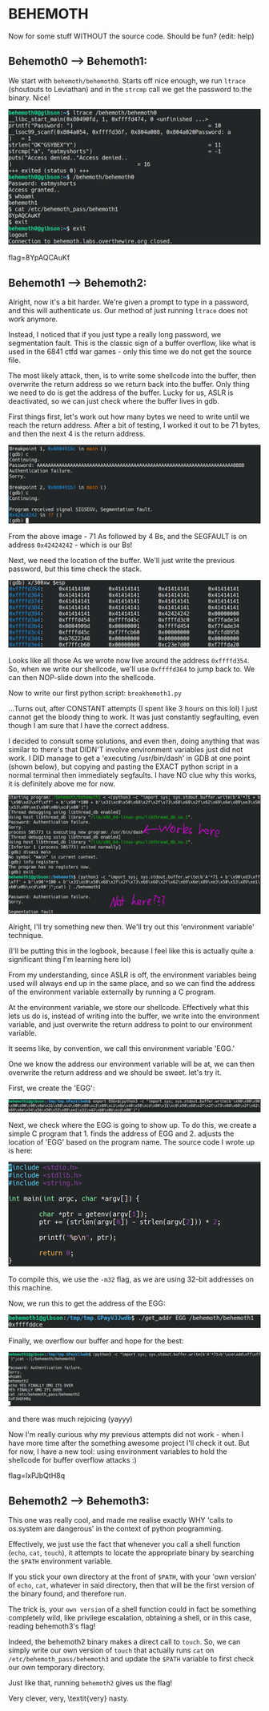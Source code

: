 # BEHEMOTH

Now for some stuff WITHOUT the source code. Should be fun? (edit: help)

## Behemoth0 --> Behemoth1:

We start with `behemoth/behemoth0`. Starts off nice enough, we run `ltrace` (shoutouts to Leviathan) and in the `strcmp` call we get the password to the binary. Nice!

![alt text](image0.png)

flag=8YpAQCAuKf


## Behemoth1 --> Behemoth2:

Alright, now it's a bit harder. We're given a prompt to type in a password, and this will authenticate us. Our method of just running `ltrace` does not work anymore.

Instead, I noticed that if you just type a really long password, we segmentation fault. This is the classic sign of a buffer overflow, like what is used in the 6841 ctfd war games - only this time we do not get the source file. 

The most likely attack, then, is to write some shellcode into the buffer, then overwrite the return address so we return back into the buffer. Only thing we need to do is get the address of the buffer. Lucky for us, ASLR is deactivated, so we can just check where the buffer lives in gdb.

First things first, let's work out how many bytes we need to write until we reach the return address. After a bit of testing, I worked it out to be 71 bytes, and then the next 4 is the return address.

![alt text](image2.png)

From the above image - 71 As followed by 4 Bs, and the SEGFAULT is on address `0x42424242` - which is our Bs!

Next, we need the location of the buffer. We'll just write the previous password, but this time check the stack.

![alt text](image1.png)

Looks like all those As we wrote now live around the address `0xffffd354`. So, when we write our shellcode, we'll use `0xffffd364` to jump back to. We can then NOP-slide down into the shellcode.

Now to write our first python script: `breakhemoth1.py`

...Turns out, after CONSTANT attempts (I spent like 3 hours on this lol) I just cannot get the bloody thing to work. It was just constantly segfaulting, even though I am sure that I have the correct address.

I decided to consult some solutions, and even then, doing anything that was similar to there's that DIDN'T involve environment variables just did not work. I DID manage to get a 'executing /usr/bin/dash' in GDB at one point (shown below), but copying and pasting the EXACT python script in a normal terminal then immediately segfaults. I have NO clue why this works, it is definitely above me for now.


![alt text](image3.png)

Alright, I'll try something new then. We'll try out this 'environment variable' technique.

(I'll be putting this in the logbook, because I feel like this is actually quite a significant thing I'm learning here lol)

From my understanding, since ASLR is off, the environment variables being used will always end up in the same place, and so we can find the address of the environment variable externally by running a C program.

At the environment variable, we store our shellcode. Effectively what this lets us do is, instead of writing into the buffer, we write into the environment variable, and just overwrite the return address to point to our environment variable.

It seems like, by convention, we call this environment variable 'EGG.'

One we know the address our environment variable will be at, we can then overwrite the return address and we should be sweet. let's try it.

First, we create the 'EGG':

![alt text](image4.png)

Next, we check where the EGG is going to show up. To do this, we create a simple C program that 1. finds the address of EGG and 2. adjusts the location of 'EGG' based on the program name. The source code I wrote up is here:

![alt text](image5.png)

To compile this, we use the `-m32` flag, as we are using 32-bit addresses on this machine.

Now, we run this to get the address of the EGG:

![alt text](image6.png)

Finally, we overflow our buffer and hope for the best:

![alt text](image7.png)

and there was much rejoicing (yayyy)

Now I'm really curious why my previous attempts did not work - when I have more time after the something awesome project I'll check it out. But for now, I have a new tool: using environment variables to hold the shellcode for buffer overflow attacks :)

flag=IxPJbQtH8q

## Behemoth2 --> Behemoth3:

This one was really cool, and made me realise exactly WHY 'calls to os.system are dangerous' in the context of python programming. 

Effectively, we just use the fact that whenever you call a shell function (`echo`, `cat`, `touch`), it attempts to locate the appropriate binary by searching the `$PATH` environment variable.

If you stick your own directory at the front of `$PATH`, with your 'own version' of `echo`, `cat`, whatever in said directory, then that will be the first version of the binary found, and therefore run. 

The trick is, your `own version` of a shell function could in fact be something completely wild, like privilege escalation, obtaining a shell, or in this case, reading behemoth3's flag!

Indeed, the behemoth2 binary makes a direct call to `touch`. So, we can simply write our own version of `touch` that actually runs `cat` on `/etc/behemoth_pass/behemoth3` and update the `$PATH` variable to first check our own temporary directory. 

Just like that, running `behemoth2` gives us the flag! 

Very clever, very, \textit{very} nasty.

